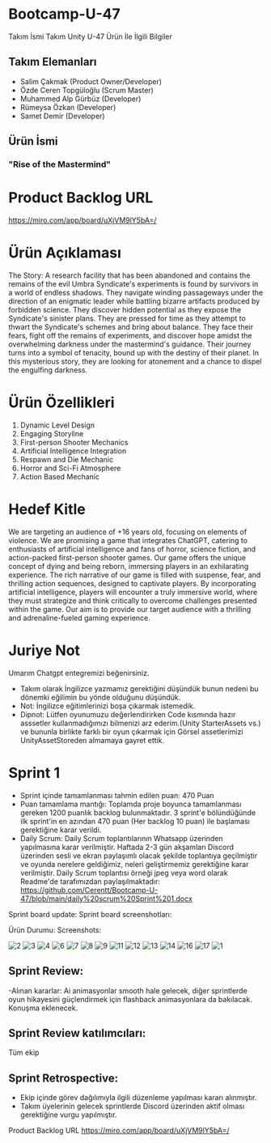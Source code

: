 # Bootcamp-U-47
Takım İsmi
Takım Unity U-47
Ürün İle İlgili Bilgiler
## Takım Elemanları
- Salim Çakmak (Product Owner/Developer)
- Özde Ceren Topgüloğlu (Scrum Master)
- Muhammed Alp Gürbüz (Developer)
- Rümeysa Özkan (Developer)
- Samet Demir (Developer)
## Ürün İsmi
### "Rise of the Mastermind"
# Product Backlog URL
https://miro.com/app/board/uXjVM9lY5bA=/
# Ürün Açıklaması
The Story: A research facility that has been abandoned and contains the remains of the evil Umbra Syndicate's experiments is found by survivors in a world of endless shadows. They navigate winding passageways under the direction of an enigmatic leader while battling bizarre artifacts produced by forbidden science. They discover hidden potential as they expose the Syndicate's sinister plans. They are pressed for time as they attempt to thwart the Syndicate's schemes and bring about balance. They face their fears, fight off the remains of experiments, and discover hope amidst the overwhelming darkness under the mastermind's guidance. Their journey turns into a symbol of tenacity, bound up with the destiny of their planet. In this mysterious story, they are looking for atonement and a chance to dispel the engulfing darkness.
# Ürün Özellikleri
1)	Dynamic Level Design
2)	Engaging Storyline
3)	First-person Shooter Mechanics 
4)	Artificial Intelligence Integration 
5)	Respawn and Die Mechanic
6)	Horror and Sci-Fi Atmosphere
7)	Action Based Mechanic

# Hedef Kitle
We are targeting an audience of +16 years old, focusing on elements of violence. We are promising a game that integrates ChatGPT, catering to enthusiasts of artificial intelligence and fans of horror, science fiction, and action-packed first-person shooter games. Our game offers the unique concept of dying and being reborn, immersing players in an exhilarating experience. The rich narrative of our game is filled with suspense, fear, and thrilling action sequences, designed to captivate players. By incorporating artificial intelligence, players will encounter a truly immersive world, where they must strategize and think critically to overcome challenges presented within the game. Our aim is to provide our target audience with a thrilling and adrenaline-fueled gaming experience.

# Juriye Not
Umarım Chatgpt entegremizi beğenirsiniz. 
- Takım olarak İngilizce yazmamız gerektiğini düşündük bunun nedeni bu dönemki eğilimin bu yönde olduğunu düşündük. 
- Not: İngilizce eğitimlerinizi boşa çıkarmak istemedik.
- Dipnot: Lütfen oyunumuzu değerlendirirken Code kısmında hazır asssetler kullanmadığımızı bilmenizi arz ederim.(Unity StarterAssets vs.) ve bununla birlikte farklı bir oyun çıkarmak için Görsel assetlerimizi UnityAssetStoreden almamaya gayret ettik.

# Sprint 1
-	Sprint içinde tamamlanması tahmin edilen puan: 470 Puan
-	Puan tamamlama mantığı: Toplamda proje boyunca tamamlanması gereken 1200 puanlık backlog bulunmaktadır. 3 sprint'e bölündüğünde ilk sprint'in en azından 470 puan (Her backlog 10 puan) ile başlaması gerektiğine karar verildi. 
-	Daily Scrum: Daily Scrum toplantılarının Whatsapp üzerinden yapılmasına karar verilmiştir. Haftada 2-3 gün akşamları Discord üzerinden sesli ve ekran paylaşımlı olacak şekilde toplantıya geçilmiştir ve oyunda nerelere geldiğimiz, neleri geliştirmemiz gerektiğine karar verilmiştir. Daily Scrum toplantısı örneği jpeg veya word olarak Readme'de tarafımızdan paylaşılmaktadır: 
https://github.com/Cerentt/Bootcamp-U-47/blob/main/daily%20scrum%20Sprint%201.docx



Sprint board update: Sprint board screenshotları:
 
Ürün Durumu: Screenshots: 
 
![2](https://github.com/Cerentt/Bootcamp-U-47/assets/130183071/0bf5af73-718b-432b-9916-bda3e9c0e5c9)
![3](https://github.com/Cerentt/Bootcamp-U-47/assets/130183071/f62caf1b-6838-4b25-a84c-0c8e3e1e8d54)
![4](https://github.com/Cerentt/Bootcamp-U-47/assets/130183071/e977a1ae-9f7d-4ab4-ae50-9bd5b53e5c0c)
![6](https://github.com/Cerentt/Bootcamp-U-47/assets/130183071/2401eaf3-8b4e-4eb2-85f9-d607697e0580)
![7](https://github.com/Cerentt/Bootcamp-U-47/assets/130183071/f70f5c17-f1e6-41c6-9382-2962c682469e)
![8](https://github.com/Cerentt/Bootcamp-U-47/assets/130183071/fd9565c9-74d2-447e-9c7b-05dbc599059f)
![9](https://github.com/Cerentt/Bootcamp-U-47/assets/130183071/f45519fa-52fb-469d-9177-fc0bc8b5d13b)
![11](https://github.com/Cerentt/Bootcamp-U-47/assets/130183071/644d0417-a2f0-40c8-9b6c-13716c3ea73d)
![12](https://github.com/Cerentt/Bootcamp-U-47/assets/130183071/9e3c2675-1f80-493d-a4b1-e927856390a3)
![13](https://github.com/Cerentt/Bootcamp-U-47/assets/130183071/97cd31b8-5091-4798-94da-0f44ffb7bc5e)
![14](https://github.com/Cerentt/Bootcamp-U-47/assets/130183071/d99b7768-1401-49ba-b4f9-6d3418d2d045)
![16](https://github.com/Cerentt/Bootcamp-U-47/assets/130183071/46be9290-f9f2-4074-98d6-6855e603ccea)
![17](https://github.com/Cerentt/Bootcamp-U-47/assets/130183071/3ff24b14-716c-4048-ab0f-ac10e0a38ee7)
![1](https://github.com/Cerentt/Bootcamp-U-47/assets/130183071/3b65a12f-18fb-4dcb-9b61-1e5dc020c6b8)



## Sprint Review: 
-Alınan kararlar: Ai animasyonlar smooth hale gelecek, diğer sprintlerde oyun hikayesini güçlendirmek için flashback animasyonlara da bakılacak. Konuşma eklenecek. 
## Sprint Review katılımcıları:
Tüm ekip
## Sprint Retrospective:
-	Ekip içinde görev dağılımıyla ilgili düzenleme yapılması kararı alınmıştır.
-	Takım üyelerinin gelecek sprintlerde Discord üzerinden aktif olması gerektiğine vurgu yapılmıştır.

Product Backlog URL
https://miro.com/app/board/uXjVM9lY5bA=/


